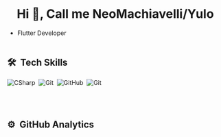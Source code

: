 

<h1 align="center">Hi 👋, Call me NeoMachiavelli/Yulo</h1>



- Flutter Developer
<br><br>

## 🛠 &nbsp;Tech Skills

![CSharp](https://img.shields.io/badge/-Typescript-05122A?style=flat&logo=typescript&logoColor)&nbsp;
![Git](https://img.shields.io/badge/-Git-05122A?style=flat&logo=git)&nbsp;
![GitHub](https://img.shields.io/badge/-GitHub-05122A?style=flat&logo=github)&nbsp;
![Git](https://img.shields.io/badge/-Flutter-05122A?style=flat&logo=flutter)&nbsp;

<br><br>

## ⚙️ &nbsp;GitHub Analytics



